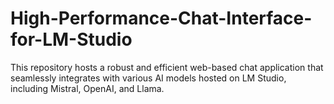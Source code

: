 # High-Performance-Chat-Interface-for-LM-Studio
This repository hosts a robust and efficient web-based chat application that seamlessly integrates with various AI models hosted on LM Studio, including Mistral, OpenAI, and Llama.
